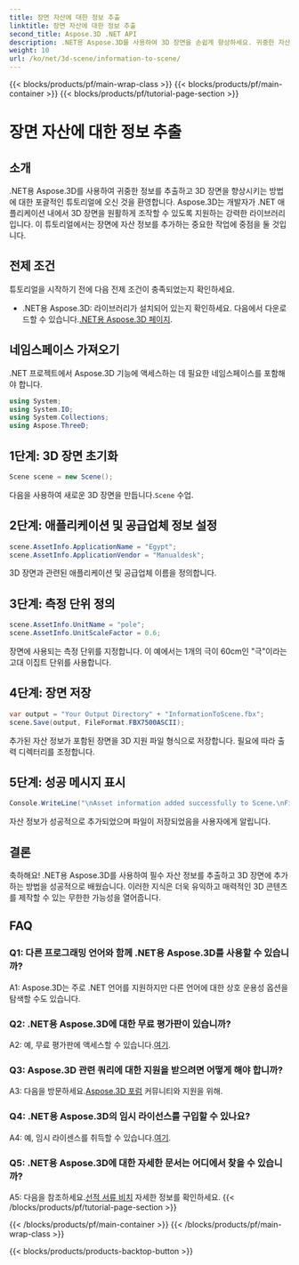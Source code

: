 ```yaml
---
title: 장면 자산에 대한 정보 추출
linktitle: 장면 자산에 대한 정보 추출
second_title: Aspose.3D .NET API
description: .NET용 Aspose.3D를 사용하여 3D 장면을 손쉽게 향상하세요. 귀중한 자산 정보를 단계별로 추가하는 방법을 알아보세요. 지금 다운로드하여 역동적인 3D 경험을 즐겨보세요.
weight: 10
url: /ko/net/3d-scene/information-to-scene/
---
```


{{< blocks/products/pf/main-wrap-class >}}
{{< blocks/products/pf/main-container >}}
{{< blocks/products/pf/tutorial-page-section >}}

# 장면 자산에 대한 정보 추출

## 소개

.NET용 Aspose.3D를 사용하여 귀중한 정보를 추출하고 3D 장면을 향상시키는 방법에 대한 포괄적인 튜토리얼에 오신 것을 환영합니다. Aspose.3D는 개발자가 .NET 애플리케이션 내에서 3D 장면을 원활하게 조작할 수 있도록 지원하는 강력한 라이브러리입니다. 이 튜토리얼에서는 장면에 자산 정보를 추가하는 중요한 작업에 중점을 둘 것입니다.

## 전제 조건

튜토리얼을 시작하기 전에 다음 전제 조건이 충족되었는지 확인하세요.

-  .NET용 Aspose.3D: 라이브러리가 설치되어 있는지 확인하세요. 다음에서 다운로드할 수 있습니다.[.NET용 Aspose.3D 페이지](https://releases.aspose.com/3d/net/).

## 네임스페이스 가져오기

.NET 프로젝트에서 Aspose.3D 기능에 액세스하는 데 필요한 네임스페이스를 포함해야 합니다.

```csharp
using System;
using System.IO;
using System.Collections;
using Aspose.ThreeD;
```

## 1단계: 3D 장면 초기화

```csharp
Scene scene = new Scene();
```

 다음을 사용하여 새로운 3D 장면을 만듭니다.`Scene` 수업.

## 2단계: 애플리케이션 및 공급업체 정보 설정

```csharp
scene.AssetInfo.ApplicationName = "Egypt";
scene.AssetInfo.ApplicationVendor = "Manualdesk";
```

3D 장면과 관련된 애플리케이션 및 공급업체 이름을 정의합니다.

## 3단계: 측정 단위 정의

```csharp
scene.AssetInfo.UnitName = "pole";
scene.AssetInfo.UnitScaleFactor = 0.6;
```

장면에 사용되는 측정 단위를 지정합니다. 이 예에서는 1개의 극이 60cm인 "극"이라는 고대 이집트 단위를 사용합니다.

## 4단계: 장면 저장

```csharp
var output = "Your Output Directory" + "InformationToScene.fbx";
scene.Save(output, FileFormat.FBX7500ASCII);
```

추가된 자산 정보가 포함된 장면을 3D 지원 파일 형식으로 저장합니다. 필요에 따라 출력 디렉터리를 조정합니다.

## 5단계: 성공 메시지 표시

```csharp
Console.WriteLine("\nAsset information added successfully to Scene.\nFile saved at " + output);
```

자산 정보가 성공적으로 추가되었으며 파일이 저장되었음을 사용자에게 알립니다.

## 결론

축하해요! .NET용 Aspose.3D를 사용하여 필수 자산 정보를 추출하고 3D 장면에 추가하는 방법을 성공적으로 배웠습니다. 이러한 지식은 더욱 유익하고 매력적인 3D 콘텐츠를 제작할 수 있는 무한한 가능성을 열어줍니다.

## FAQ

### Q1: 다른 프로그래밍 언어와 함께 .NET용 Aspose.3D를 사용할 수 있습니까?

A1: Aspose.3D는 주로 .NET 언어를 지원하지만 다른 언어에 대한 상호 운용성 옵션을 탐색할 수도 있습니다.

### Q2: .NET용 Aspose.3D에 대한 무료 평가판이 있습니까?

 A2: 예, 무료 평가판에 액세스할 수 있습니다.[여기](https://releases.aspose.com/).

### Q3: Aspose.3D 관련 쿼리에 대한 지원을 받으려면 어떻게 해야 합니까?

 A3: 다음을 방문하세요.[Aspose.3D 포럼](https://forum.aspose.com/c/3d/18) 커뮤니티와 지원을 위해.

### Q4: .NET용 Aspose.3D의 임시 라이선스를 구입할 수 있나요?

 A4: 예, 임시 라이센스를 취득할 수 있습니다.[여기](https://purchase.aspose.com/temporary-license/).

### Q5: .NET용 Aspose.3D에 대한 자세한 문서는 어디에서 찾을 수 있습니까?

 A5: 다음을 참조하세요.[선적 서류 비치](https://reference.aspose.com/3d/net/) 자세한 정보를 확인하세요.
{{< /blocks/products/pf/tutorial-page-section >}}

{{< /blocks/products/pf/main-container >}}
{{< /blocks/products/pf/main-wrap-class >}}

{{< blocks/products/products-backtop-button >}}
